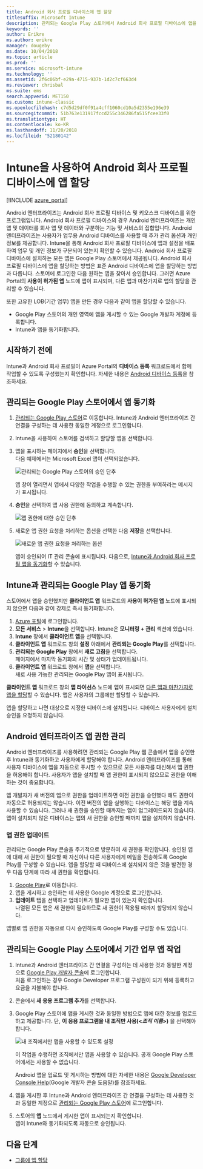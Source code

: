 ```yaml
---
title: Android 회사 프로필 디바이스에 앱 할당
titlesuffix: Microsoft Intune
description: 관리되는 Google Play 스토어에서 Android 회사 프로필 디바이스에 앱을 동기화하고 할당하는 방법을 파악합니다.
keywords: ''
author: Erikre
ms.author: erikre
manager: dougeby
ms.date: 10/04/2018
ms.topic: article
ms.prod: ''
ms.service: microsoft-intune
ms.technology: ''
ms.assetid: 2f6c06bf-e29a-4715-937b-1d2c7cf663d4
ms.reviewer: chrisbal
ms.suite: ems
search.appverid: MET150
ms.custom: intune-classic
ms.openlocfilehash: c7d5d29df0f91a4cff1060cd10a5d2355e196e39
ms.sourcegitcommit: 51b763e131917fccd255c346286fa515fcee33f0
ms.translationtype: HT
ms.contentlocale: ko-KR
ms.lasthandoff: 11/20/2018
ms.locfileid: "52180142"
---
```

# <a name="assign-apps-to-android-work-profile-devices-with-intune"></a>Intune을 사용하여 Android 회사 프로필 디바이스에 앱 할당

[!INCLUDE [azure_portal](./includes/azure_portal.md)]

Android 엔터프라이즈는 Android 회사 프로필 디바이스 및 키오스크 디바이스를 위한 프로그램입니다. Android 회사 프로필 디바이스의 경우 Android 엔터프라이즈는 개인 앱 및 데이터를 회사 앱 및 데이터와 구분하는 기능 및 서비스의 집합입니다. Android 엔터프라이즈는 사용자가 업무용 Android 디바이스를 사용할 때 추가 관리 옵션과 개인 정보를 제공합니다. Intune을 통해 Android 회사 프로필 디바이스에 앱과 설정을 배포하여 업무 및 개인 정보가 구분되어 있는지 확인할 수 있습니다. Android 회사 프로필 디바이스에 설치하는 모든 앱은 Google Play 스토어에서 제공됩니다. Android 회사 프로필 디바이스에 앱을 할당하는 방법은 표준 Android 디바이스에 앱을 할당하는 방법과 다릅니다. 스토어에 로그인한 다음 원하는 앱을 찾아서 승인합니다. 그러면 Azure Portal의 **사용이 허가된 앱** 노드에 앱이 표시되며, 다른 앱과 마찬가지로 앱의 할당을 관리할 수 있습니다.

또한 고유한 LOB(기간 업무) 앱을 만든 경우 다음과 같이 앱을 할당할 수 있습니다.
- Google Play 스토어의 개인 영역에 앱을 게시할 수 있는 Google 개발자 계정에 등록합니다.
- Intune과 앱을 동기화합니다.

## <a name="before-you-start"></a>시작하기 전에

Intune과 Android 회사 프로필이 Azure Portal의 **디바이스 등록** 워크로드에서 함께 작업할 수 있도록 구성했는지 확인합니다. 자세한 내용은 [Android 디바이스 등록](android-work-profile-enroll.md)을 참조하세요.

## <a name="synchronize-an-app-from-the-managed-google-play-store"></a>관리되는 Google Play 스토어에서 앱 동기화

1. [관리되는 Google Play 스토어](https://play.google.com/work)로 이동합니다. Intune과 Android 엔터프라이즈 간 연결을 구성하는 데 사용한 동일한 계정으로 로그인합니다.
2. Intune을 사용하여 스토어를 검색하고 할당할 앱을 선택합니다.
3. 앱을 표시하는 페이지에서 **승인**을 선택합니다.  
    다음 예제에서는 Microsoft Excel 앱이 선택되었습니다.

    ![관리되는 Google Play 스토어의 승인 단추](media/approve.png)
    
   앱 창이 열리면서 앱에서 다양한 작업을 수행할 수 있는 권한을 부여하라는 메시지가 표시됩니다. 

4. **승인**을 선택하여 앱 사용 권한에 동의하고 계속합니다.

    ![앱 권한에 대한 승인 단추](media/approve-app-permissions.png)

5. 새로운 앱 권한 요청을 처리하는 옵션을 선택한 다음 **저장**을 선택합니다.

    ![새로운 앱 권한 요청을 처리하는 옵션](media/approve-app-settings.png)

    앱이 승인되어 IT 관리 콘솔에 표시됩니다. 다음으로, [Intune과 Android 회사 프로필 앱을 동기화](apps-add-android-for-work.md#sync-an-android-for-work-app-with-intune)할 수 있습니다. 

## <a name="sync-a-managed-google-play-app-with-intune"></a>Intune과 관리되는 Google Play 앱 동기화

스토어에서 앱을 승인했지만 **클라이언트 앱** 워크로드의 **사용이 허가된 앱** 노드에 표시되지 않으면 다음과 같이 강제로 즉시 동기화합니다.

1. [Azure 포털](https://portal.azure.com)에 로그인합니다.
2. **모든 서비스** > **Intune**을 선택합니다. Intune은 **모니터링 + 관리** 섹션에 있습니다.
3. **Intune** 창에서 **클라이언트 앱**을 선택합니다.
4. **클라이언트 앱** 워크로드 창의 **설정** 아래에서 **관리되는 Google Play**를 선택합니다.
5. **관리되는 Google Play** 창에서 **새로 고침**을 선택합니다.  
    페이지에서 마지막 동기화의 시간 및 상태가 업데이트됩니다.
6. **클라이언트 앱** 워크로드 창에서 **앱**을 선택합니다.  
    새로 사용 가능한 관리되는 Google Play 앱이 표시됩니다.

**클라이언트 앱** 워크로드 창의 **앱 라이선스** 노드에 앱이 표시되면 [다른 앱과 마찬가지로 앱을 할당](/intune-azure/manage-apps/deploy-apps)할 수 있습니다. 앱은 사용자의 그룹에만 할당할 수 있습니다.

앱을 할당하고 나면 대상으로 지정한 디바이스에 설치됩니다. 디바이스 사용자에게 설치 승인을 요청하지 않습니다.

## <a name="manage-android-enterprise-app-permissions"></a>Android 엔터프라이즈 앱 권한 관리
Android 엔터프라이즈를 사용하려면 관리되는 Google Play 웹 콘솔에서 앱을 승인한 후 Intune과 동기화하고 사용자에게 할당해야 합니다. Android 엔터프라이즈를 통해 사용자 디바이스에 앱을 자동으로 푸시할 수 있으므로 모든 사용자를 대신해서 앱 권한을 허용해야 합니다. 사용자가 앱을 설치할 때 앱 권한이 표시되지 않으므로 권한을 이해하는 것이 중요합니다.

앱 개발자가 새 버전의 앱으로 권한을 업데이트하면 이전 권한을 승인했다 해도 권한이 자동으로 허용되지는 않습니다. 이전 버전의 앱을 실행하는 디바이스는 해당 앱을 계속 사용할 수 있습니다. 그러나 새 권한을 승인할 때까지는 앱이 업그레이드되지 않습니다. 앱이 설치되지 않은 디바이스는 앱의 새 권한을 승인할 때까지 앱을 설치하지 않습니다.

### <a name="update-app-permissions"></a>앱 권한 업데이트

관리되는 Google Play 콘솔을 주기적으로 방문하여 새 권한을 확인합니다. 승인된 앱에 대해 새 권한이 필요할 때 자신이나 다른 사용자에게 메일을 전송하도록 Google Play를 구성할 수 있습니다. 앱을 할당할 때 디바이스에 설치되지 않은 것을 발견한 경우 다음 단계에 따라 새 권한을 확인합니다.

1. [Google Play](http://play.google.com/work)로 이동합니다.
2. 앱을 게시하고 승인하는 데 사용한 Google 계정으로 로그인합니다.
3. **업데이트** 탭을 선택하고 업데이트가 필요한 앱이 있는지 확인합니다.  
    나열된 모든 앱은 새 권한이 필요하므로 새 권한이 적용될 때까지 할당되지 않습니다.

앱별로 앱 권한을 자동으로 다시 승인하도록 Google Play를 구성할 수도 있습니다. 

## <a name="working-with-a-line-of-business-app-from-the-managed-google-play-store"></a>관리되는 Google Play 스토어에서 기간 업무 앱 작업

1. Intune과 Android 엔터프라이즈 간 연결을 구성하는 데 사용한 것과 동일한 계정으로 [Google Play 개발자 콘솔](https://play.google.com/apps/publish)에 로그인합니다.  
    처음 로그인하는 경우 Google Developer 프로그램 구성원이 되기 위해 등록하고 요금을 지불해야 합니다.
2. 콘솔에서 **새 응용 프로그램 추가**를 선택합니다.
3. Google Play 스토어에 앱을 게시한 것과 동일한 방법으로 앱에 대한 정보를 업로드하고 제공합니다. 단, **이 응용 프로그램을 내 조직만 사용(<*조직 이름*>)** 을 선택해야 합니다.

    ![내 조직에서만 앱을 사용할 수 있도록 설정](media/restrict.png)

    이 작업을 수행하면 조직에서만 앱을 사용할 수 있습니다. 공개 Google Play 스토어에서는 사용할 수 없습니다.

    Android 앱을 업로드 및 게시하는 방법에 대한 자세한 내용은 [Google Developer Console Help](https://support.google.com/googleplay/android-developer/answer/113469)(Google 개발자 콘솔 도움말)를 참조하세요.
4. 앱을 게시한 후 Intune과 Android 엔터프라이즈 간 연결을 구성하는 데 사용한 것과 동일한 계정으로 [관리되는 Google Play 스토어](https://play.google.com/work)에 로그인합니다.
5. 스토어의 **앱** 노드에서 게시한 앱이 표시되는지 확인합니다.  
    앱이 Intune와 동기화되도록 자동으로 승인됩니다.

## <a name="next-steps"></a>다음 단계

- [그룹에 앱 할당](apps-deploy.md) 

